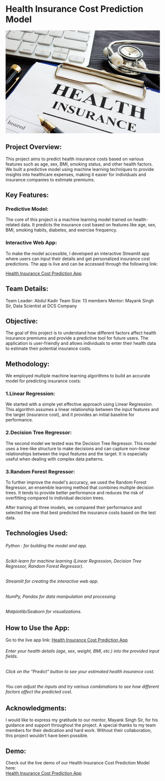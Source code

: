 # Health Insurance Cost Prediction Model
![Health Insurance](health_insu.jpg)
## Project Overview:
This project aims to predict health insurance costs based on various features such as age, sex, BMI, smoking status, and other health factors. We built a predictive model using machine learning techniques to provide insights into healthcare expenses, making it easier for individuals and insurance companies to estimate premiums.

## Key Features:
### Predictive Model: 
The core of this project is a machine learning model trained on health-related data. It predicts the insurance cost based on features like age, sex, BMI, smoking habits, diabetes, and exercise frequency.

### Interactive Web App: 
To make the model accessible, I developed an interactive Streamlit app where users can input their details and get personalized insurance cost predictions. The app is live and can be accessed through the following link:

[Health Insurance Cost Prediction App](https://insurancecost.streamlit.app/#health-insurance-cost-prediction-model)
## Team Details:
Team Leader: Abdul Kadir
Team Size: 13 members
Mentor: Mayank Singh Sir, Data Scientist at DCS Company

## Objective:
The goal of this project is to understand how different factors affect health insurance premiums and provide a predictive tool for future users. The application is user-friendly and allows individuals to enter their health data to estimate their potential insurance costs.

## Methodology:
We employed multiple machine learning algorithms to build an accurate model for predicting insurance costs:

### 1.Linear Regression: 
We started with a simple yet effective approach using Linear Regression. This algorithm assumes a linear relationship between the input features and the target (insurance cost), and it provides an initial baseline for performance.

### 2.Decision Tree Regressor:
The second model we tested was the Decision Tree Regressor. This model uses a tree-like structure to make decisions and can capture non-linear relationships between the input features and the target. It is especially useful when dealing with complex data patterns.

### 3.Random Forest Regressor: 
To further improve the model's accuracy, we used the Random Forest Regressor, an ensemble learning method that combines multiple decision trees. It tends to provide better performance and reduces the risk of overfitting compared to individual decision trees.

After training all three models, we compared their performance and selected the one that best predicted the insurance costs based on the test data.

## Technologies Used:
###### Python : for building the model and app.
###### Scikit-learn for machine learning (Linear Regression, Decision Tree Regressor, Random Forest Regressor).
###### Streamlit for creating the interactive web app.
###### NumPy, Pandas for data manipulation and processing.
###### Matplotlib/Seaborn for visualizations.

## How to Use the App:
Go to the live app link: 
[Health Insurance Cost Prediction App](https://insurancecost.streamlit.app/#health-insurance-cost-prediction-model)
###### Enter your health details (age, sex, weight, BMI, etc.) into the provided input fields.
###### Click on the "Predict" button to see your estimated health insurance cost.
###### You can adjust the inputs and try various combinations to see how different factors affect the predicted cost.

## Acknowledgments:
I would like to express my gratitude to our mentor, Mayank Singh Sir, for his guidance and support throughout the project. A special thanks to my team members for their dedication and hard work. Without their collaboration, this project wouldn’t have been possible.

## Demo:
Check out the live demo of our Health Insurance Cost Prediction Model here:  
[Health Insurance Cost Prediction App](https://insurancecost.streamlit.app/#health-insurance-cost-prediction-model)


